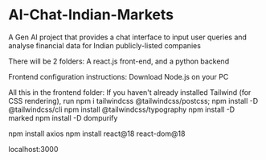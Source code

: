 # AI-Chat-Indian-Markets
A Gen AI project that provides a chat interface to input user queries and analyse financial data for Indian publicly-listed companies

There will be 2 folders: A react.js front-end, and a python backend

Frontend configuration instructions:
Download Node.js on your PC

All this in the frontend folder:
If you haven't already installed Tailwind (for CSS rendering), run
npm i tailwindcss @tailwindcss/postcss;
npm install -D @tailwindcss/cli
npm install @tailwindcss/typography
npm install -D marked
npm install -D dompurify

npm install axios
npm install react@18 react-dom@18

localhost:3000